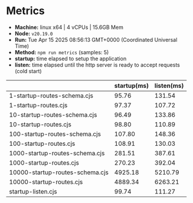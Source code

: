 # Metrics
* __Machine:__ linux x64 | 4 vCPUs | 15.6GB Mem
* __Node:__ `v20.19.0`
* __Run:__ Tue Apr 15 2025 08:56:13 GMT+0000 (Coordinated Universal Time)
* __Method:__ `npm run metrics` (samples: 5)
* __startup:__ time elapsed to setup the application
* __listen:__ time elapsed until the http server is ready to accept requests (cold start)

| | startup(ms) | listen(ms) |
|-| -       | -      |
| 1-startup-routes-schema.cjs | 95.76 | 131.54 |
| 1-startup-routes.cjs | 97.37 | 107.72 |
| 10-startup-routes-schema.cjs | 96.49 | 133.86 |
| 10-startup-routes.cjs | 98.80 | 110.89 |
| 100-startup-routes-schema.cjs | 107.80 | 148.36 |
| 100-startup-routes.cjs | 108.91 | 130.03 |
| 1000-startup-routes-schema.cjs | 281.51 | 387.61 |
| 1000-startup-routes.cjs | 270.23 | 392.04 |
| 10000-startup-routes-schema.cjs | 4925.18 | 5210.79 |
| 10000-startup-routes.cjs | 4889.34 | 6263.21 |
| startup-listen.cjs | 99.74 | 111.27 |
